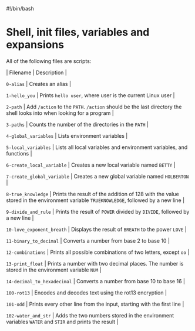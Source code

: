 #!/bin/bash
# Shell, init files, variables and expansions		


		

All of the following files are scripts:

			

| Filename | Description |

		

 `0-alias` | Creates an alias |

		

 `1-hello_you` | Prints `hello user`, where user is the current Linux user |

		

 `2-path` | Add `/action` to the `PATH`. `/action` should be the last directory the shell looks into when looking for a program |

		

 `3-paths` | Counts the number of the directories in the `PATH` |

		

 `4-global_variables` | Lists environment variables |

		

 `5-local_variables` | Lists all local variables and environment variables, and functions |

		

 `6-create_local_variable` | Creates a new local variable named `BETTY` |

		

 `7-create_global_variable` | Creates a new global variable named `HOLBERTON` |

		

 `8-true_knowledge` | Prints the result of the addition of 128 with the value stored in the environment variable `TRUEKNOWLEDGE`, followed by a new line |

		

 `9-divide_and_rule` | Prints the result of `POWER` divided by `DIVIDE`, followed by a new line |

		

 `10-love_exponent_breath` | Displays the result of `BREATH` to the power `LOVE` |

		

 `11-binary_to_decimal` | Converts a number from base 2 to base 10 |

		

 `12-combinations` | Prints all possible combinations of two letters, except `oo` |

		

 `13-print_float` | Prints a number with two decimal places. The number is stored in the environment variable `NUM` |

		

 `14-decimal_to_hexadecimal` | Converts a number from base 10 to base 16 |

		

 `100-rot13` | Encodes and decodes text using the rot13 encryption |

		

 `101-odd` | Prints every other line from the input, starting with the first line |

		
 `102-water_and_str` | Adds the two numbers stored in the environment variables `WATER` and `STIR` and prints the result |


